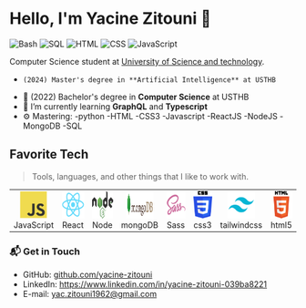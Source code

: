 # Hello, I'm Yacine Zitouni 👋

![Bash](https://img.shields.io/badge/Bash-Intermediate-black)
![SQL](https://img.shields.io/badge/SQL-Expert-red)
![HTML](https://img.shields.io/badge/HTML-Expert-orange)
![CSS](https://img.shields.io/badge/CSS-Intermediate-blue)
![JavaScript](https://img.shields.io/badge/JavaScript-Intermediate-yellow)

Computer Science student at [University of Science and technology](https://www.usthb.dz/en). 
-     (2024) Master's degree in **Artificial Intelligence** at USTHB
- 🔭 (2022) Bachelor's degree in **Computer Science** at USTHB 
- 🌱 I’m currently learning **GraphQL** and **Typescript**
- ⚙️ Mastering:  -python
                 -HTML
                 -CSS3
                 -Javascript
                 -ReactJS
                 -NodeJS
                 -MongoDB
                 -SQL
                 
                 
<h2 align="left" id="macropower-tech">Favorite Tech</h2>

> Tools, languages, and other things that I like to work with.
<table>
  <tr>
    <td align="center" width="96">
        <img src="./javascript-original.svg" width="48" height="48" alt="JavaScript" />
      <br>JavaScript
    </td>
    <td align="center" width="96">
        <img src="./react-original.svg" width="48" height="48" alt="React" />
      <br>React
    </td>
      <td align="center" width="96">
        <img src="./Node.js_logo.svg" width="48" height="48" alt="nodejs" />
      <br>Node
    </td>
     <td align="center" width="96">
        <img src="./Mongodb.png" width="48" height="48" alt="mongodb" />
      <br>mongoDB
    </td>
        <td align="center" width="96">
        <img src="./sass-original.svg" width="48" height="48" alt="Sass" />
      <br>Sass
    </td>
     <td align="center" width="96">
        <img src="./css3-original.svg" width="48" height="48" alt="css" />
      <br>css3
    </td>
    <td align="center" width="96">
        <img src="./Tailwind_CSS_Logo.svg" width="48" height="48" alt="tailwind" />
      <br>tailwindcss
    </td>
     <td align="center" width="96">
        <img src="./HTML5-original.svg" width="48" height="48" alt="html" />
      <br>html5
    </td>
  </tr>
</table>
     
     

### 📬 Get in Touch

- GitHub: [github.com/yacine-zitouni][github]
- LinkedIn: https://www.linkedin.com/in/yacine-zitouni-039ba8221
- E-mail: yac.zitouni1962@gmail.com


[github]: https://github.com/yacine-zitouni
